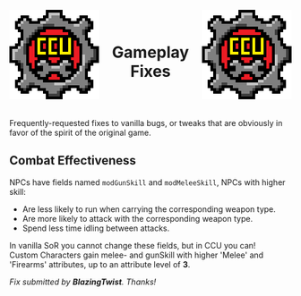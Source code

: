 ﻿<p align="left">
<img src="../Images/CCU_160x160.png" alt="CCU Logo" align="left">
<img src="../Images/CCU_160x160.png" alt="Yeah there are two, so what" align="right">
</p>

<h1 align="center">
<br>
Gameplay Fixes
</h1>
<br><br>

Frequently-requested fixes to vanilla bugs, or tweaks that are obviously in favor of the spirit of the original game.

##		Combat Effectiveness

NPCs have fields named `modGunSkill` and `modMeleeSkill`, NPCs with higher skill:
* Are less likely to run when carrying the corresponding weapon type.
* Are more likely to attack with the corresponding weapon type.
* Spend less time idling between attacks.

In vanilla SoR you cannot change these fields, but in CCU you can!  
Custom Characters gain melee- and gunSkill with higher 'Melee' and 'Firearms' attributes, up to an attribute level of **3**.

*Fix submitted by **BlazingTwist**. Thanks!*